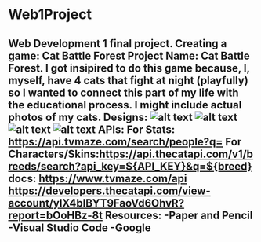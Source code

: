 # Web1Project
Web Development 1 final project. Creating a game: Cat Battle Forest
Project Name: Cat Battle Forest. I got insipired to do this game because, I, myself, have 4 cats that fight at night (playfully) so I wanted to connect this part of my life with the educational process. I might include actual photos of my cats.
Designs: 
![alt text](Isolated.png "Title")
![alt text](Isolated.png "Title")
![alt text](Isolated.png "Title")
![alt text](Isolated.png "Title")
APIs: 
For Stats: https://api.tvmaze.com/search/people?q=
For Characters/Skins:https://api.thecatapi.com/v1/breeds/search?api_key=${API_KEY}&q=${breed}
docs:
https://www.tvmaze.com/api
https://developers.thecatapi.com/view-account/ylX4blBYT9FaoVd6OhvR?report=bOoHBz-8t
Resources: 
-Paper and Pencil
-Visual Studio Code
-Google
-
